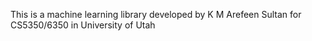 This is a machine learning library developed by K M Arefeen Sultan for CS5350/6350 in University of Utah
